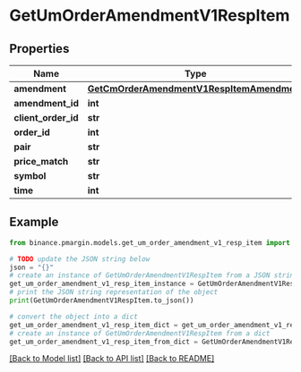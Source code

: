 # GetUmOrderAmendmentV1RespItem


## Properties

Name | Type | Description | Notes
------------ | ------------- | ------------- | -------------
**amendment** | [**GetCmOrderAmendmentV1RespItemAmendment**](GetCmOrderAmendmentV1RespItemAmendment.md) |  | [optional] 
**amendment_id** | **int** |  | [optional] 
**client_order_id** | **str** |  | [optional] 
**order_id** | **int** |  | [optional] 
**pair** | **str** |  | [optional] 
**price_match** | **str** |  | [optional] 
**symbol** | **str** |  | [optional] 
**time** | **int** |  | [optional] 

## Example

```python
from binance.pmargin.models.get_um_order_amendment_v1_resp_item import GetUmOrderAmendmentV1RespItem

# TODO update the JSON string below
json = "{}"
# create an instance of GetUmOrderAmendmentV1RespItem from a JSON string
get_um_order_amendment_v1_resp_item_instance = GetUmOrderAmendmentV1RespItem.from_json(json)
# print the JSON string representation of the object
print(GetUmOrderAmendmentV1RespItem.to_json())

# convert the object into a dict
get_um_order_amendment_v1_resp_item_dict = get_um_order_amendment_v1_resp_item_instance.to_dict()
# create an instance of GetUmOrderAmendmentV1RespItem from a dict
get_um_order_amendment_v1_resp_item_from_dict = GetUmOrderAmendmentV1RespItem.from_dict(get_um_order_amendment_v1_resp_item_dict)
```
[[Back to Model list]](../README.md#documentation-for-models) [[Back to API list]](../README.md#documentation-for-api-endpoints) [[Back to README]](../README.md)


